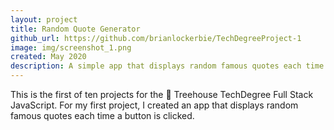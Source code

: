 ```yaml
---
layout: project
title: Random Quote Generator
github_url: https://github.com/brianlockerbie/TechDegreeProject-1
image: img/screenshot_1.png
created: May 2020
description: A simple app that displays random famous quotes each time a button is clicked. 
---
```

This is the first of ten projects for the 🏡 Treehouse TechDegree Full Stack JavaScript. For my first project, I created an app that displays random famous quotes each time a button is clicked.